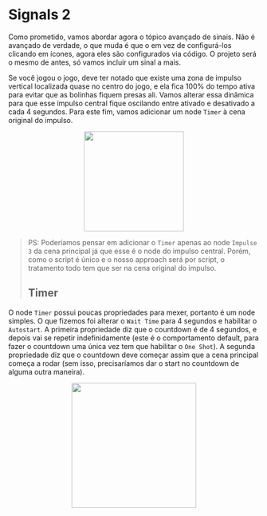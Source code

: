 # Signals 2

Como prometido, vamos abordar agora o tópico avançado de sinais. Não é avançado de verdade, o que muda é que o em vez de configurá-los clicando em ícones, agora eles são configurados via código. O projeto será o mesmo de antes, só vamos incluir um sinal a mais. 

Se você jogou o jogo, deve ter notado que existe uma zona de impulso vertical localizada quase no centro do jogo, e ela fica 100% do tempo ativa para evitar que as bolinhas fiquem presas ali. Vamos alterar essa dinâmica para que esse impulso central fique oscilando entre ativado e desativado a cada 4 segundos. Para este fim, vamos adicionar um node `Timer` à cena original do impulso. 

<p align="center">
    <img src="https://github.com/user-attachments/assets/10efe3d3-58b6-44a1-920b-34d8a87e5ff9" width="200">
</p>

> PS: Poderíamos pensar em adicionar o `Timer` apenas ao node `Impulse 3` da cena principal já que esse é o node do impulso central. Porém, como o script é único e o nosso approach será por script, o tratamento todo tem que ser na cena original do impulso.
>
> ## Timer

O node `Timer` possui poucas propriedades para mexer, portanto é um node simples. O que fizemos foi alterar o `Wait Time` para 4 segundos e habilitar o `Autostart`. A primeira propriedade diz que o countdown é de 4 segundos, e depois vai se repetir indefinidamente (este é o comportamento default, para fazer o countdown uma única vez tem que habilitar o `One Shot`). A segunda propriedade diz que o countdown deve começar assim que a cena principal começa a rodar (sem isso, precisaríamos dar o start no countdown de alguma outra maneira).

<p align="center">
    <img src="https://github.com/user-attachments/assets/977d6cf6-a445-40ab-afbe-239ac0b8e9f6" width="250">
</p>

